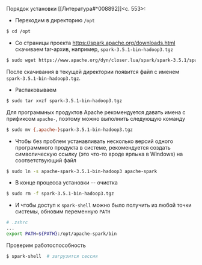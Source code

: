 Порядок установки [[Литература#^008892]]<c. 553>:
- Переходим в директорию `/opt`
```bash
$ cd /opt
```
- Со страницы проекта https://spark.apache.org/downloads.html скачиваем tar-архив, например, `spark-3.5.1-bin-hadoop3.tgz`
```bash
$ sudo wget https://www.apache.org/dyn/closer.lua/spark/spark-3.5.1/spark-3.5.1-bin-hadoop3.tgz 
```
После скачивания в текущей директории появится файл с именем `spark-3.5.1-bin-hadoop3.tgz`.
- Распаковываем
```bash
$ sudo tar xvzf spark-3.5.1-bin-hadoop3.tgz
```
Для программных продуктов Apache рекомендуется давать имена с прификсом `apache-`, поэтому можно выполнить следующую команду
```bash
$ sudo mv {,apache-}spark-3.5.1-bin-hadoop3.tgz
```
- Чтобы без проблем устанавливать несколько версий одного программного продукта в системе, рекомендуется создать символическую ссылку (это что-то вроде ярлыка в Windows) на соответствующий файл
```bash
$ sudo ln -s apache-spark-3.5.1-bin-hadoop3 apache-spark
```
- В конце процесса установки -- очистка
```bash
$ sudo rm -f spark-3.5.1-bin-hadoop3.tgz
```
- И чтобы доступ к `spark-shell` можно было получить из любой точки системы, обновим переменную `PATH`
```bash
# .zshrc
...
export PATH=${PATH}:/opt/apache-spark/bin
```

Проверим работоспособность
```bash
$ spark-shell  # загрузится сессия
```